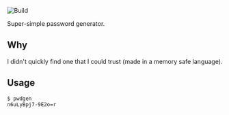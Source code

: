 ![Build](https://github.com/joonas-fi/pwdgen/workflows/Build/badge.svg)

Super-simple password generator.


Why
---

I didn't quickly find one that I could trust (made in a memory safe language).


Usage
-----

```console
$ pwdgen
n6uLyBpj7-9E2o=r
```
